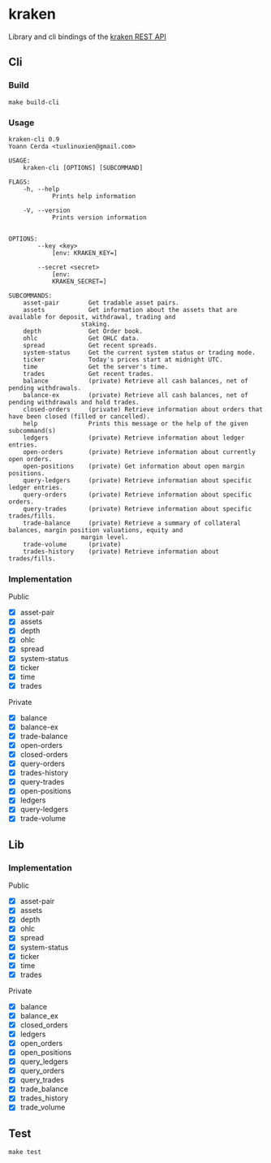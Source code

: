 # kraken

Library and cli bindings of the [kraken REST API](https://docs.kraken.com/rest/)

## Cli

### Build

    make build-cli

### Usage

    kraken-cli 0.9
    Yoann Cerda <tuxlinuxien@gmail.com>

    USAGE:
        kraken-cli [OPTIONS] [SUBCOMMAND]

    FLAGS:
        -h, --help
                Prints help information

        -V, --version
                Prints version information


    OPTIONS:
            --key <key>
                [env: KRAKEN_KEY=]

            --secret <secret>
                [env:
                KRAKEN_SECRET=]

    SUBCOMMANDS:
        asset-pair        Get tradable asset pairs.
        assets            Get information about the assets that are available for deposit, withdrawal, trading and
                        staking.
        depth             Get Order book.
        ohlc              Get OHLC data.
        spread            Get recent spreads.
        system-status     Get the current system status or trading mode.
        ticker            Today's prices start at midnight UTC.
        time              Get the server's time.
        trades            Get recent trades.
        balance           (private) Retrieve all cash balances, net of pending withdrawals.
        balance-ex        (private) Retrieve all cash balances, net of pending withdrawals and hold trades.
        closed-orders     (private) Retrieve information about orders that have been closed (filled or cancelled).
        help              Prints this message or the help of the given subcommand(s)
        ledgers           (private) Retrieve information about ledger entries.
        open-orders       (private) Retrieve information about currently open orders.
        open-positions    (private) Get information about open margin positions.
        query-ledgers     (private) Retrieve information about specific ledger entries.
        query-orders      (private) Retrieve information about specific orders.
        query-trades      (private) Retrieve information about specific trades/fills.
        trade-balance     (private) Retrieve a summary of collateral balances, margin position valuations, equity and
                        margin level.
        trade-volume      (private)
        trades-history    (private) Retrieve information about trades/fills.

### Implementation

Public

-   [x] asset-pair
-   [x] assets
-   [x] depth
-   [x] ohlc
-   [x] spread
-   [x] system-status
-   [x] ticker
-   [x] time
-   [x] trades

Private

-   [x] balance
-   [x] balance-ex
-   [x] trade-balance
-   [x] open-orders
-   [x] closed-orders
-   [x] query-orders
-   [x] trades-history
-   [x] query-trades
-   [x] open-positions
-   [x] ledgers
-   [x] query-ledgers
-   [x] trade-volume

## Lib

### Implementation

Public

-   [x] asset-pair
-   [x] assets
-   [x] depth
-   [x] ohlc
-   [x] spread
-   [x] system-status
-   [x] ticker
-   [x] time
-   [x] trades

Private

-   [x] balance
-   [x] balance_ex
-   [x] closed_orders
-   [x] ledgers
-   [x] open_orders
-   [x] open_positions
-   [x] query_ledgers
-   [x] query_orders
-   [x] query_trades
-   [x] trade_balance
-   [x] trades_history
-   [x] trade_volume

## Test

    make test
